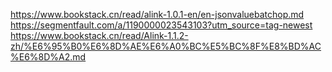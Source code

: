 https://www.bookstack.cn/read/alink-1.0.1-en/en-jsonvaluebatchop.md
https://segmentfault.com/a/1190000023543103?utm_source=tag-newest
https://www.bookstack.cn/read/Alink-1.1.2-zh/%E6%95%B0%E6%8D%AE%E6%A0%BC%E5%BC%8F%E8%BD%AC%E6%8D%A2.md
